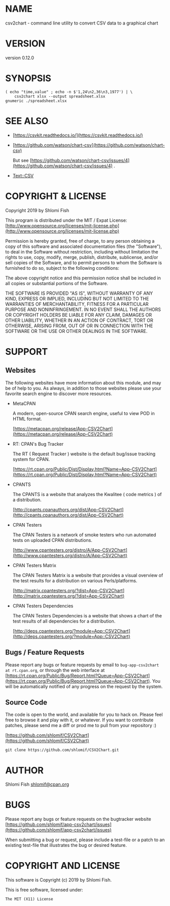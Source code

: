 # NAME

csv2chart - command line utility to convert CSV data to a graphical chart

# VERSION

version 0.12.0

# SYNOPSIS

    ( echo "time,value" ; echo -n $'1,24\n2,36\n3,1977') | \
        csv2chart xlsx --output spreadsheet.xlsx
    gnumeric ./spreadsheet.xlsx

# SEE ALSO

- [https://csvkit.readthedocs.io/](https://csvkit.readthedocs.io/)
- [https://github.com/watson/chart-csv](https://github.com/watson/chart-csv)

    But see [https://github.com/watson/chart-csv/issues/4](https://github.com/watson/chart-csv/issues/4) .

- [Text::CSV](https://metacpan.org/pod/Text%3A%3ACSV)

# COPYRIGHT & LICENSE

Copyright 2019 by Shlomi Fish

This program is distributed under the MIT / Expat License:
[http://www.opensource.org/licenses/mit-license.php](http://www.opensource.org/licenses/mit-license.php)

Permission is hereby granted, free of charge, to any person
obtaining a copy of this software and associated documentation
files (the "Software"), to deal in the Software without
restriction, including without limitation the rights to use,
copy, modify, merge, publish, distribute, sublicense, and/or sell
copies of the Software, and to permit persons to whom the
Software is furnished to do so, subject to the following
conditions:

The above copyright notice and this permission notice shall be
included in all copies or substantial portions of the Software.

THE SOFTWARE IS PROVIDED "AS IS", WITHOUT WARRANTY OF ANY KIND,
EXPRESS OR IMPLIED, INCLUDING BUT NOT LIMITED TO THE WARRANTIES
OF MERCHANTABILITY, FITNESS FOR A PARTICULAR PURPOSE AND
NONINFRINGEMENT. IN NO EVENT SHALL THE AUTHORS OR COPYRIGHT
HOLDERS BE LIABLE FOR ANY CLAIM, DAMAGES OR OTHER LIABILITY,
WHETHER IN AN ACTION OF CONTRACT, TORT OR OTHERWISE, ARISING
FROM, OUT OF OR IN CONNECTION WITH THE SOFTWARE OR THE USE OR
OTHER DEALINGS IN THE SOFTWARE.

# SUPPORT

## Websites

The following websites have more information about this module, and may be of help to you. As always,
in addition to those websites please use your favorite search engine to discover more resources.

- MetaCPAN

    A modern, open-source CPAN search engine, useful to view POD in HTML format.

    [https://metacpan.org/release/App-CSV2Chart](https://metacpan.org/release/App-CSV2Chart)

- RT: CPAN's Bug Tracker

    The RT ( Request Tracker ) website is the default bug/issue tracking system for CPAN.

    [https://rt.cpan.org/Public/Dist/Display.html?Name=App-CSV2Chart](https://rt.cpan.org/Public/Dist/Display.html?Name=App-CSV2Chart)

- CPANTS

    The CPANTS is a website that analyzes the Kwalitee ( code metrics ) of a distribution.

    [http://cpants.cpanauthors.org/dist/App-CSV2Chart](http://cpants.cpanauthors.org/dist/App-CSV2Chart)

- CPAN Testers

    The CPAN Testers is a network of smoke testers who run automated tests on uploaded CPAN distributions.

    [http://www.cpantesters.org/distro/A/App-CSV2Chart](http://www.cpantesters.org/distro/A/App-CSV2Chart)

- CPAN Testers Matrix

    The CPAN Testers Matrix is a website that provides a visual overview of the test results for a distribution on various Perls/platforms.

    [http://matrix.cpantesters.org/?dist=App-CSV2Chart](http://matrix.cpantesters.org/?dist=App-CSV2Chart)

- CPAN Testers Dependencies

    The CPAN Testers Dependencies is a website that shows a chart of the test results of all dependencies for a distribution.

    [http://deps.cpantesters.org/?module=App::CSV2Chart](http://deps.cpantesters.org/?module=App::CSV2Chart)

## Bugs / Feature Requests

Please report any bugs or feature requests by email to `bug-app-csv2chart at rt.cpan.org`, or through
the web interface at [https://rt.cpan.org/Public/Bug/Report.html?Queue=App-CSV2Chart](https://rt.cpan.org/Public/Bug/Report.html?Queue=App-CSV2Chart). You will be automatically notified of any
progress on the request by the system.

## Source Code

The code is open to the world, and available for you to hack on. Please feel free to browse it and play
with it, or whatever. If you want to contribute patches, please send me a diff or prod me to pull
from your repository :)

[https://github.com/shlomif/CSV2Chart](https://github.com/shlomif/CSV2Chart)

    git clone https://github.com/shlomif/CSV2Chart.git

# AUTHOR

Shlomi Fish <shlomif@cpan.org>

# BUGS

Please report any bugs or feature requests on the bugtracker website
[https://github.com/shlomif/app-csv2chart/issues](https://github.com/shlomif/app-csv2chart/issues)

When submitting a bug or request, please include a test-file or a
patch to an existing test-file that illustrates the bug or desired
feature.

# COPYRIGHT AND LICENSE

This software is Copyright (c) 2019 by Shlomi Fish.

This is free software, licensed under:

    The MIT (X11) License
